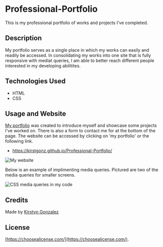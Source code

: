 # Professional-Portfolio

This is my professional portfolio of works and projects I've completed.



## Description

My portfolio serves as a single place in which my works can easily and readily be accessed. In consolidating my works into one site that is fully responsive with mediat queries, I am able to better reach different people interested in my developing abilitites.


## Technologies Used

- HTML
- CSS


## Usage and Website

[My portfolio](https://kirstgonz.github.io/Professional-Portfolio/) was created to introduce myself and showcase some projects I've worked on. There is also a form to contact me for at the bottom of the page. The website can be accessed by clicking on 'my portfolio' or the following link.

- https://kirstgonz.github.io/Professional-Portfolio/

![My website](assets/images/page-sc.png)

Below is an example of implimenting media queries. Pictured are two of the media queries for smaller screens.

![CSS media queries in my code](assets/images/horiseon-code.png)


## Credits

Made by [Kirstyn Gonzalez](https://github.com/kirstgonz)

## License

[https://choosealicense.com/](https://choosealicense.com/).

